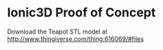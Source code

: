 Ionic3D Proof of Concept
========================

Download the Teapot STL model at <http://www.thingiverse.com/thing:616069/#files>
